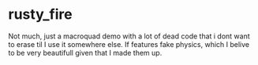 # rusty_fire

Not much, just a macroquad demo with a lot of dead code that i dont want to erase til I use it somewhere else.
If features fake physics, which I belive to be very beautifull given that I made them up.
